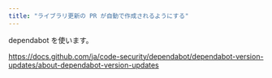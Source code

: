 ```yaml
---
title: "ライブラリ更新の PR が自動で作成されるようにする"
---
```


dependabot を使います。

https://docs.github.com/ja/code-security/dependabot/dependabot-version-updates/about-dependabot-version-updates
